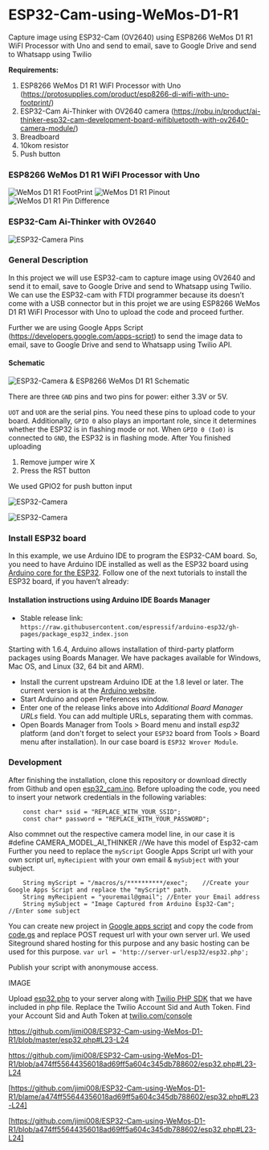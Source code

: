 # ESP32-Cam-using-WeMos-D1-R1
Capture image using ESP32-Cam (OV2640) using ESP8266 WeMos D1 R1 WiFI Processor with Uno and send to email, save to Google Drive and send to Whatsapp using Twilio


<b>Requirements:</b>
1. ESP8266 WeMos D1 R1 WiFI Processor with Uno  (https://protosupplies.com/product/esp8266-di-wifi-with-uno-footprint/)
2. ESP32-Cam Ai-Thinker with OV2640 camera (https://robu.in/product/ai-thinker-esp32-cam-development-board-wifibluetooth-with-ov2640-camera-module/)
3. Breadboard
4. 10kom resistor
5. Push button

### ESP8266 WeMos D1 R1 WiFI Processor with Uno

![WeMos D1 R1 FootPrint](https://github.com/jimi008/ESP32-Cam-using-WeMos-D1-R1/blob/master/ESP8266-D1-WiFi-with-UNO-Footprint-Top.jpg
)
![WeMos D1 R1 Pinout](https://github.com/jimi008/ESP32-Cam-using-WeMos-D1-R1/blob/master/ESP8266-D1-R1-Pinout-2.jpg
)
![WeMos D1 R1 Pin Difference](https://github.com/jimi008/ESP32-Cam-using-WeMos-D1-R1/blob/master/Wemos-D1-Pin-Differences.pdf%20(1).jpg
)

### ESP32-Cam Ai-Thinker with OV2640

![ESP32-Camera Pins](https://github.com/jimi008/ESP32-Cam-using-WeMos-D1-R1/blob/master/esp32_camera_pins.jpg
)

### General Description

In this project we will use ESP32-cam to capture image using OV2640 and send it to email, save to Google Drive and send to Whatsapp using Twilio. We can use the ESP32-cam with FTDI programmer because its doesn’t come with a USB connector but in this projet we are using ESP8266 WeMos D1 R1 WiFI Processor with Uno to upload the code and proceed further. 

Further we are using Google Apps Script (https://developers.google.com/apps-script) to send the image data to email, save to Google Drive and send to Whatsapp using Twilio API. 

#### Schematic 
![ESP32-Camera & ESP8266 WeMos D1 R1 Schematic](https://github.com/jimi008/ESP32-Cam-using-WeMos-D1-R1/blob/master/Schematic%20.png
)

There are three `GND` pins and two pins for power: either 3.3V or 5V.

`UOT` and `UOR` are the serial pins. You need these pins to upload code to your board. Additionally, `GPIO 0` also plays an important role, since it determines whether the ESP32 is in flashing mode or not. When `GPIO 0 (Io0)` is connected to `GND`, the ESP32 is in flashing mode. After You finished uploading 
1. Remove jumper wire  X
2. Press the RST button 

We used GPIO2 for push button input

![ESP32-Camera](https://github.com/jimi008/ESP32-Cam-using-WeMos-D1-R1/blob/a474ff55644356018ad69ff5a604c345db788602/bazaar1003541_esp32cam3.jpg
)

![ESP32-Camera](https://github.com/jimi008/ESP32-Cam-using-WeMos-D1-R1/blob/a474ff55644356018ad69ff5a604c345db788602/bazaar1003542_esp32cam2.jpg
)

### Install ESP32 board
In this example, we use Arduino IDE to program the ESP32-CAM board. So, you need to have Arduino IDE installed as well as the ESP32 board using [Arduino core for the ESP32](https://github.com/espressif/arduino-esp32). Follow one of the next tutorials to install the ESP32 board, if you haven’t already:

#### Installation instructions using Arduino IDE Boards Manager

- Stable release link: `https://raw.githubusercontent.com/espressif/arduino-esp32/gh-pages/package_esp32_index.json`

Starting with 1.6.4, Arduino allows installation of third-party platform packages using Boards Manager. We have packages available for Windows, Mac OS, and Linux (32, 64 bit and ARM).

- Install the current upstream Arduino IDE at the 1.8 level or later. The current version is at the [Arduino website](http://www.arduino.cc/en/main/software).
- Start Arduino and open Preferences window.
- Enter one of the release links above into *Additional Board Manager URLs* field. You can add multiple URLs, separating them with commas.
- Open Boards Manager from Tools > Board menu and install *esp32* platform (and don't forget to select your `ESP32` board from Tools > Board menu after installation). In our case board is `ESP32 Wrover Module`.

### Development

After finishing the installation, clone this repository or download directly from Github and open [esp32_cam.ino](esp32_cam.ino). Before uploading the code, you need to insert your network credentials in the following variables:

        const char* ssid = "REPLACE_WITH_YOUR_SSID";
        const char* password = "REPLACE_WITH_YOUR_PASSWORD";

Also commnet out the respective camera model line, in our case it is 
        #define CAMERA_MODEL_AI_THINKER //We have this model of Esp32-cam
Further you need to replace the `myScript` Google Apps Script url with your own script url, `myRecipient` with your own email & `mySubject` with your subject.

        String myScript = "/macros/s/**********/exec";    //Create your Google Apps Script and replace the "myScript" path.
        String myRecipient = "youremail@gmail"; //Enter your Email address
        String mySubject = "Image Captured from Arduino Esp32-Cam"; //Enter some subject
        
You can create new project in [Google apps script](https://script.google.com/home/my) and copy the code from [code.gs](Code.gs) and replace POST request url with your own server url. We used Siteground shared hosting for this purpose and any basic hosting can be used for this purpose. 
`var url = 'http://server-url/esp32/esp32.php';`

Publish your script with anonymouse access. 

IMAGE

Upload [esp32.php](esp32.php) to your server along with [Twilio PHP SDK](https://github.com/twilio/twilio-php/archive/master.zip) that we have included in php file. Replace the Twilio Account Sid and Auth Token. Find your Account Sid and Auth Token at [twilio.com/console](https://twilio.com/console)


https://github.com/jimi008/ESP32-Cam-using-WeMos-D1-R1/blob/master/esp32.php#L23-L24

https://github.com/jimi008/ESP32-Cam-using-WeMos-D1-R1/blob/a474ff55644356018ad69ff5a604c345db788602/esp32.php#L23-L24


[https://github.com/jimi008/ESP32-Cam-using-WeMos-D1-R1/blame/a474ff55644356018ad69ff5a604c345db788602/esp32.php#L23-L24]

[https://github.com/jimi008/ESP32-Cam-using-WeMos-D1-R1/blob/a474ff55644356018ad69ff5a604c345db788602/esp32.php#L23-L24]
